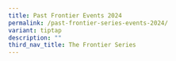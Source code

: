 ```yaml
---
title: Past Frontier Events 2024
permalink: /past-frontier-series-events-2024/
variant: tiptap
description: ""
third_nav_title: The Frontier Series
---
```

